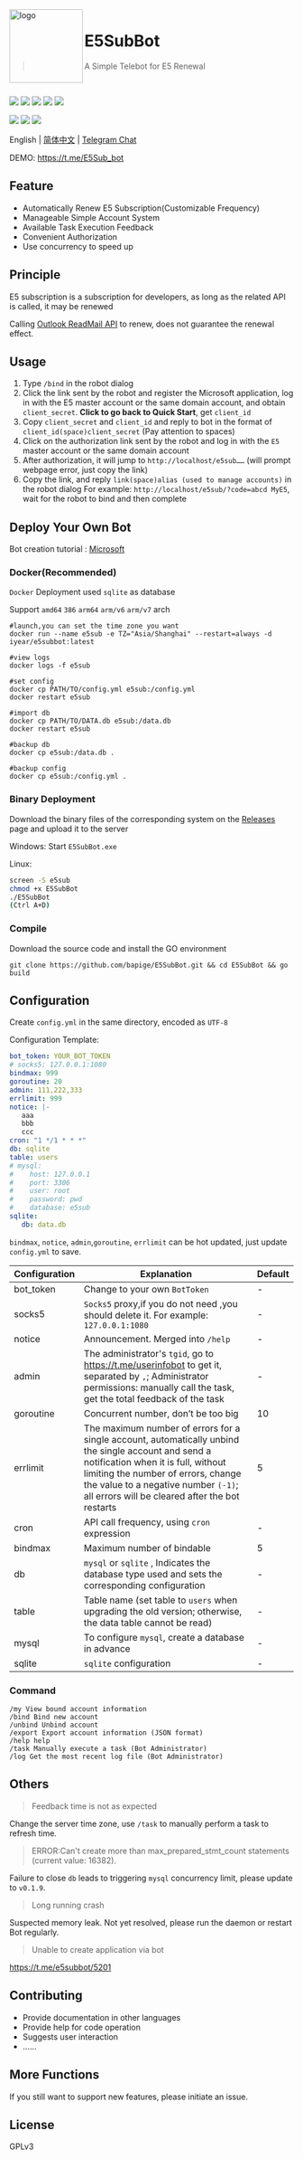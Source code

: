 <img src="https://github.com/iyear/E5SubBot/raw/master/pics/office.png" alt="logo" width="130" height="130" align="left" />

<h1>E5SubBot</h1>

> A Simple Telebot for E5 Renewal

<br/>

![](https://img.shields.io/github/go-mod/go-version/iyear/E5SubBot?style=flat-square)
![](https://img.shields.io/badge/license-GPL-lightgrey.svg?style=flat-square)
![](https://img.shields.io/github/v/release/iyear/E5SubBot?color=red&style=flat-square)
![](https://img.shields.io/github/last-commit/iyear/E5SubBot?style=flat-square)
![](https://img.shields.io/github/downloads/iyear/E5SubBot/total?style=flat-square)

![](https://img.shields.io/github/workflow/status/iyear/E5SubBot/Docker%20Build?label=docker%20build&style=flat-square)
![](https://img.shields.io/docker/v/iyear/e5subbot?label=docker%20tag&style=flat-square)
![](https://img.shields.io/docker/image-size/iyear/e5subbot?style=flat-square&label=docker%20image%20size)

English | [简体中文](https://github.com/bapige/E5SubBot/blob/dev/README_zhCN.md) | [Telegram Chat](https://t.me/e5subbot)

DEMO: https://t.me/E5Sub_bot

## Feature

- Automatically Renew E5 Subscription(Customizable Frequency)
- Manageable Simple Account System
- Available Task Execution Feedback
- Convenient Authorization
- Use concurrency to speed up

## Principle

E5 subscription is a subscription for developers, as long as the related API is called, it may be renewed

Calling [Outlook ReadMail API](https://docs.microsoft.com/en-us/graph/api/user-list-messages?view=graph-rest-1.0&tabs=http)
to renew, does not guarantee the renewal effect.

## Usage

1. Type `/bind` in the robot dialog
2. Click the link sent by the robot and register the Microsoft application, log in with the E5 master account or the
   same domain account, and obtain `client_secret`. **Click to go back to Quick Start**, get `client_id`
3. Copy `client_secret` and `client_id` and reply to bot in the format of `client_id(space)client_secret`
   (Pay attention to spaces)
4. Click on the authorization link sent by the robot and log in with the `E5` master account or the same domain account
5. After authorization, it will jump to `http://localhost/e5sub……` (will prompt webpage error, just copy the link)
6. Copy the link, and reply `link(space)alias (used to manage accounts)` in the robot dialog For
   example: `http://localhost/e5sub/?code=abcd MyE5`, wait for the robot to bind and then complete

## Deploy Your Own Bot

Bot creation
tutorial : [Microsoft](https://docs.microsoft.com/en-us/azure/bot-service/bot-service-channel-connect-telegram?view=azure-bot-service-4.0)

### Docker(Recommended)

`Docker` Deployment used `sqlite` as database

Support `amd64` `386` `arm64` `arm/v6` `arm/v7` arch

```shell
#launch,you can set the time zone you want
docker run --name e5sub -e TZ="Asia/Shanghai" --restart=always -d iyear/e5subbot:latest

#view logs
docker logs -f e5sub

#set config
docker cp PATH/TO/config.yml e5sub:/config.yml
docker restart e5sub

#import db
docker cp PATH/TO/DATA.db e5sub:/data.db
docker restart e5sub

#backup db
docker cp e5sub:/data.db .

#backup config
docker cp e5sub:/config.yml .
```

### Binary Deployment

Download the binary files of the corresponding system on the [Releases](https://github.com/iyear/E5SubBot/releases) page
and upload it to the server

Windows: Start `E5SubBot.exe`

Linux:

```bash
screen -S e5sub
chmod +x E5SubBot
./E5SubBot
(Ctrl A+D)
```

### Compile

Download the source code and install the GO environment

```shell
git clone https://github.com/bapige/E5SubBot.git && cd E5SubBot && go build
```

## Configuration

Create `config.yml` in the same directory, encoded as `UTF-8`

Configuration Template:

```yaml
bot_token: YOUR_BOT_TOKEN
# socks5: 127.0.0.1:1080
bindmax: 999
goroutine: 20
admin: 111,222,333
errlimit: 999
notice: |-
   aaa
   bbb
   ccc
cron: "1 */1 * * *"
db: sqlite
table: users
# mysql:
#    host: 127.0.0.1
#    port: 3306
#    user: root
#    password: pwd
#    database: e5sub
sqlite:
   db: data.db
```

`bindmax`, `notice`, `admin`,`goroutine`, `errlimit` can be hot updated, just update `config.yml` to save.

|  Configuration   | Explanation|Default|
|  ----  | ----  |----|
| bot_token  | Change to your own `BotToken` |-|
| socks5  | `Socks5` proxy,if you do not need ,you should delete it. For example: `127.0.0.1:1080` |-|
|notice|Announcement. Merged into `/help`|-|
|admin|The administrator's `tgid`, go to https://t.me/userinfobot to get it, separated by `,`; Administrator permissions: manually call the task, get the total feedback of the task|-|
|goroutine|Concurrent number, don’t be too big|10|
|errlimit|The maximum number of errors for a single account, automatically unbind the single account and send a notification when it is full, without limiting the number of errors, change the value to a negative number `(-1)`; all errors will be cleared after the bot restarts|5|
|cron|API call frequency, using `cron` expression|-|
|bindmax|Maximum number of bindable|5|
|db|`mysql` or `sqlite` , Indicates the database type used and sets the corresponding configuration|-|
|table|Table name (set table to `users` when upgrading the old version; otherwise, the data table cannot be read)|-|
|mysql|To configure `mysql`, create a database in advance|-|
|sqlite|`sqlite` configuration|-|

### Command

```
/my View bound account information
/bind Bind new account
/unbind Unbind account
/export Export account information (JSON format)
/help help
/task Manually execute a task (Bot Administrator)
/log Get the most recent log file (Bot Administrator)
```

## Others

> Feedback time is not as expected

Change the server time zone, use `/task` to manually perform a task to refresh time.

> ERROR:Can't create more than max_prepared_stmt_count statements (current value: 16382).

Failure to close `db` leads to triggering `mysql` concurrency limit, please update to `v0.1.9`.

> Long running crash

Suspected memory leak. Not yet resolved, please run the daemon or restart Bot regularly.

> Unable to create application via bot

https://t.me/e5subbot/5201

## Contributing

- Provide documentation in other languages
- Provide help for code operation
- Suggests user interaction
- ……

## More Functions

If you still want to support new features, please initiate an issue.

## License

GPLv3 
